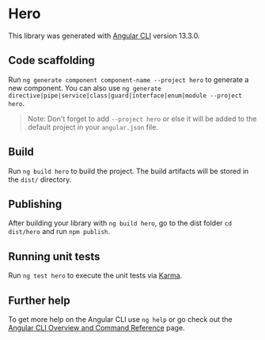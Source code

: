 # Hero

This library was generated with [Angular CLI](https://github.com/angular/angular-cli) version 13.3.0.

## Code scaffolding

Run `ng generate component component-name --project hero` to generate a new component. You can also use `ng generate directive|pipe|service|class|guard|interface|enum|module --project hero`.
> Note: Don't forget to add `--project hero` or else it will be added to the default project in your `angular.json` file. 

## Build

Run `ng build hero` to build the project. The build artifacts will be stored in the `dist/` directory.

## Publishing

After building your library with `ng build hero`, go to the dist folder `cd dist/hero` and run `npm publish`.

## Running unit tests

Run `ng test hero` to execute the unit tests via [Karma](https://karma-runner.github.io).

## Further help

To get more help on the Angular CLI use `ng help` or go check out the [Angular CLI Overview and Command Reference](https://angular.io/cli) page.
